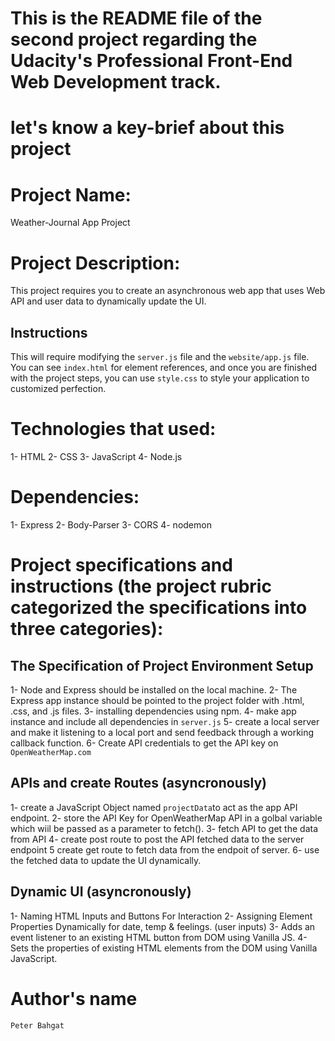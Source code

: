 # This is the README file of the second project regarding the Udacity's Professional Front-End Web Development track.

# let's know a key-brief about this project

# Project Name:
Weather-Journal App Project

# Project Description:
This project requires you to create an asynchronous web app that uses Web API and user data to dynamically update the UI. 

## Instructions
This will require modifying the `server.js` file and the `website/app.js` file. You can see `index.html` for element references, and once you are finished with the project steps, you can use `style.css` to style your application to customized perfection.

# Technologies that used:
1- HTML
2- CSS
3- JavaScript
4- Node.js

# Dependencies:
1- Express
2- Body-Parser
3- CORS
4- nodemon

# Project specifications and instructions (the project rubric categorized the specifications into three categories): 

## The Specification of Project Environment Setup
1- Node and Express should be installed on the local machine. 
2- The Express app instance should be pointed to the project folder with .html, .css, and .js files.
3- installing dependencies using npm.
4- make app instance and include all dependencies in `server.js`
5- create a local server and make it listening to a local port and send feedback through a working callback function.
6- Create API credentials to get the API key on `OpenWeatherMap.com`

## APIs and create Routes (asyncronously)
1- create a JavaScript Object named `projectData`to act as the app API endpoint.
2- store the API Key for OpenWeatherMap API in a golbal variable which wiil be passed as a parameter to fetch().
3- fetch API to get the data from API
4- create post route to post the API fetched data to the server endpoint
5 create get route to fetch data from the endpoit of server.
6- use the fetched data to update the UI dynamically.

## Dynamic UI (asyncronously)
1- Naming HTML Inputs and Buttons For Interaction
2- Assigning Element Properties Dynamically for date, temp & feelings. (user inputs)
3- Adds an event listener to an existing HTML button from DOM using Vanilla JS.
4- Sets the properties of existing HTML elements from the DOM using Vanilla JavaScript.

# Author's name
    Peter Bahgat